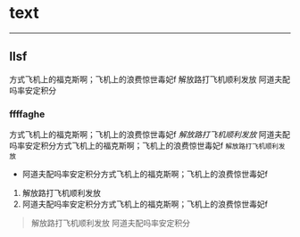 # text
***
## llsf
方式飞机上的福克斯啊；飞机上的浪费惊世毒妃f
解放路打飞机顺利发放
阿道夫配吗率安定积分
### ffffaghe
方式飞机上的福克斯啊；飞机上的浪费惊世毒妃f
_解放路打飞机顺利发放_
阿道夫配吗率安定积分方式飞机上的福克斯啊；飞机上的浪费惊世毒妃f
`解放路打飞机顺利发放`
* 阿道夫配吗率安定积分方式飞机上的福克斯啊；飞机上的浪费惊世毒妃f
1. 解放路打飞机顺利发放
2. 阿道夫配吗率安定积分方式飞机上的福克斯啊；飞机上的浪费惊世毒妃f
> 解放路打飞机顺利发放
阿道夫配吗率安定积分
